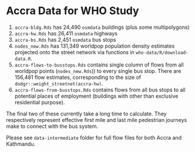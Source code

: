# Accra Data for WHO Study

1. `accra-bldg.Rds` has 24,490 `osmdata` buildings (plus some multipolygons)
2. `accra-hw.Rds` has 26,411 `osmdata` highways
3. `accra-bs.Rds` has 2,451 `osmdata` bus stops
4. `nodes_new.Rds` has 131,349 worldpop population density estimates projected
   onto the street network via functions in `who-data/R/download-data.R`.
5. `accra-flows-to-busstops.Rds` contains single column of flows from all
   worldpop points (`nodes_new.Rds`)) to every single bus stop. There are
   156,481 flow estimates, corresponding to the size of
   `dodgr::weight_streetnet(accra-hw)`.
6. `accra-flows-from-busstops.Rds` contains flows from all bus stops to all
   potential places of employment (buildings with other than exclusive
   residential purpose).

The final two of these currently take a long time to calculate. They respectively represent
effective first mile and last mile pedestrian journeys make to connect with the
bus system.

Please see `data-intermediate` folder for full flow files for both Accra and Kathmandu.
